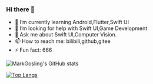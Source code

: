 ### Hi there 👋

- 🌱 I’m currently learning Android,Flutter,Swift UI
- 🤔 I’m looking for help with Swift UI,Game Development
- 💬 Ask me about Swift UI,Computer Vision.
- 📫 How to reach me: bilibili,github,gitee
- ⚡ Fun fact: 666

![MarkGosling's GitHub stats](https://github-readme-stats.vercel.app/api?username=zhuhaoxlj&show_icons=true&count_private=true)

[![Top Langs](https://github-readme-stats.vercel.app/api/top-langs/?username=zhuhaoxlj&layout=donut-vertical&count_private=true)](https://github.com/anuraghazra/github-readme-stats)

